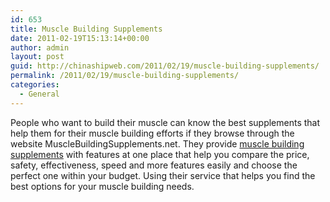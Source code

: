 ```yaml
---
id: 653
title: Muscle Building Supplements
date: 2011-02-19T15:13:14+00:00
author: admin
layout: post
guid: http://chinashipweb.com/2011/02/19/muscle-building-supplements/
permalink: /2011/02/19/muscle-building-supplements/
categories:
  - General
---
```

People who want to build their muscle can know the best supplements that help them for their muscle building efforts if they browse through the website MuscleBuildingSupplements.net. They provide [muscle building supplements](http://www.musclebuildingsupplements.net/) with features at one place that help you compare the price, safety, effectiveness, speed and more features easily and choose the perfect one within your budget. Using their service that helps you find the best options for your muscle building needs.